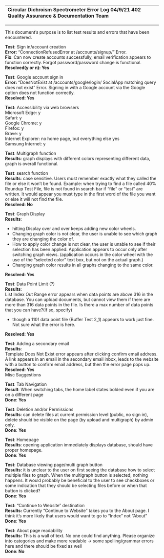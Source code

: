 

| Circular Dichroism Spectrometer  Error Log 04/9/21 402 Quality Assurance & Documentation Team |
| :---- |

---

This document’s purpose is to list test results and errors that have been encountered.

**Test:** Sign in/account creation  
**Error:** “ConnectionRefusedError at /accounts/signup/” Error.   
**Fix**: Can now create accounts successfully, email verification appears to function correctly. Forgot password/password change is functional.  
**Resolved(y or n): Yes**

**Test:** Google account sign in  
**Error:** “DoesNotExist at /accounts/google/login/ SocialApp matching query does not exist” Error. Signing in with a Google account via the Google option does not function correctly.  
**Resolved: Yes**

**Test:** Accessibility via web browsers   
Microsoft Edge: y  
Safari: y  
Google Chrome: y  
Firefox: y  
Brave: y  
Internet Explorer: no home page, but everything else yes  
Samsung Internet: y

**Test**: Multigraph function  
**Results**: graph displays with different colors representing different data, graph is overall functional.

**Test**: search function  
**Results**: case sensitive. Users must remember exactly what they called the file or else it won’t be found. Example: when trying to find a file called 40% Roundup Test File, file is not found in search bar if “file” or “test” are written. It would appear you must type in the first word of the file you want or else it will not find the file.  
**Resolved: No**

**Test**: Graph Display  
**Results**: 

* hitting Display over and over keeps adding new color wheels.  
* Changing graph color is not clear, the user is unable to see which graph they are changing the color of.   
* How to apply color change is not clear, the user is unable to see if their selection has been applied. Application appears to occur only after switching graph views. (application occurs in the color wheel with the use of the “selected color” text box, but not on the actual graph.)  
* Changing graph color results in all graphs changing to the same color.

**Resolved: Yes**

**Test**: Data Point Limit (?)  
**Results**:  
List Index Out Range error appears when data points are above 316 in the database. You can upload documents, but cannot view them if there are more than 316 data points in the file. Is there a max number of data points that you can have?(If so, specify)

* though a 1101 data point file (Buffer Test 2\_1) appears to work just fine. Not sure what the error is here.

**Resolved: Yes**

**Test**: Adding a secondary email  
**Results**:  
Template Does Not Exist error appears after clicking confirm email address. A link appears in an email in the secondary email inbox, leads to the website with a button to confirm email address, but then the error page pops up.  
**Resolved: Yes**  
Misc Suggestions

**Test**: Tab Navigation  
**Result**: When switching tabs, the home label states bolded even if you are on a different page  
**Done: Yes**

**Test**: Deletion and/or Permissions  
**Results**: can delete files at current permission level (public, no sign in), delete should be visible on the page (by upload and multigraph) by admin only.  
**Done: Yes**

**Test**: Homepage  
**Results**: opening application immediately displays database, should have proper homepage.  
**Done: Yes**

**Test:** Database viewing page/multi graph button  
**Results:** it is unclear to the user on first seeing the database how to select multiple files to graph. When the multigraph button is selected, nothing happens. It would probably be beneficial to the user to see checkboxes or some indication that they should be selecting files before or when that button is clicked?  
**Done: Yes**

**Test:** “Continue to Website” destination  
**Results:** Currently “Continue to Website” takes you to the About page.  I think it’s more likely that users would want to go to “Index” not “About”  
**Done: Yes**

**Test:** About page readability  
**Results:** This is a wall of text.  No one could find anything.  Please organize into categories and make more readable → some spelling/grammar errors here and there should be fixed as well  
**Done: No**  
